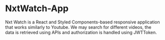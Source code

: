# NxtWatch-App

Nxt Watch is a React and Styled Components-based responsive application that works similarly to Youtube. We may
search for different videos, the data is retrieved using APIs and authorization is handled using JWTToken.

